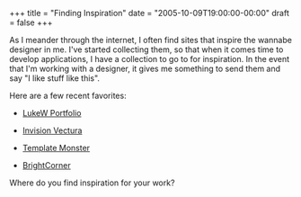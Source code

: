 +++
title = "Finding Inspiration"
date = "2005-10-09T19:00:00-00:00"
draft = false
+++

As I meander through the internet, I often find sites that inspire the
wannabe designer in me. I've started collecting them, so that when it
comes time to develop applications, I have a collection to go to for
inspiration. In the event that I'm working with a designer, it gives me
something to send them and say "I like stuff like this".

Here are a few recent favorites:

* [LukeW Portfolio](http://www.lukew.com/portfolio/web_applications.asp)

* [Invision Vectura](http://www.invisionboard.com/ip.dynamic/products/vectura/index.html)
* [Template Monster](http://www.templatemonster.com/)
* [BrightCorner](http://www.brightcorner.com/clients/sr/partnercenter/)

Where do you find inspiration for your work?

